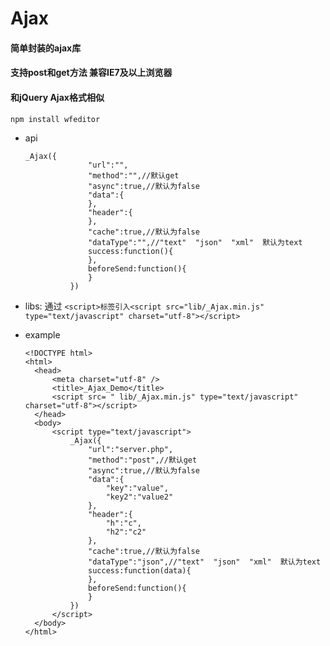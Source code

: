 Ajax
====

#### 简单封装的ajax库

#### 支持post和get方法 兼容IE7及以上浏览器

#### 和jQuery Ajax格式相似

`npm install wfeditor`

* api

  ```
  _Ajax({
                "url":"",
                "method":"",//默认get
                "async":true,//默认为false
                "data":{
                },
                "header":{                    
                },
                "cache":true,//默认为false
                "dataType":"",//"text"  "json"  "xml"  默认为text
                success:function(){
                },
                beforeSend:function(){
                }
            })
  ```

* libs: 通过 `<script>标签引入<script src="lib/_Ajax.min.js" type="text/javascript" charset="utf-8"></script>`

* example

  ```
  <!DOCTYPE html>
  <html>
    <head>
        <meta charset="utf-8" />
        <title>_Ajax_Demo</title>
        <script src= " lib/_Ajax.min.js" type="text/javascript" charset="utf-8"></script>
    </head>
    <body>
        <script type="text/javascript">
            _Ajax({
                "url":"server.php",
                "method":"post",//默认get
                "async":true,//默认为false
                "data":{
                    "key":"value",
                    "key2":"value2"
                },
                "header":{
                    "h":"c",
                    "h2":"c2"                    
                },
                "cache":true,//默认为false
                "dataType":"json",//"text"  "json"  "xml"  默认为text
                success:function(data){
                },
                beforeSend:function(){
                }
            })
        </script>
    </body>
  </html>
  ```